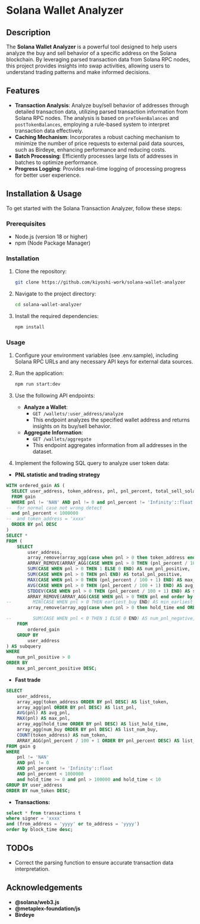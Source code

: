 # Solana Wallet Analyzer

## Description
The **Solana Wallet Analyzer** is a powerful tool designed to help users analyze the buy and sell behavior of a specific address on the Solana blockchain. By leveraging parsed transaction data from Solana RPC nodes, this project provides insights into swap activities, allowing users to understand trading patterns and make informed decisions.

## Features
- **Transaction Analysis**: Analyze buy/sell behavior of addresses through detailed transaction data, utilizing parsed transaction information from Solana RPC nodes. The analysis is based on `preTokenBalances` and `postTokenBalances`, employing a rule-based system to interpret transaction data effectively.
- **Caching Mechanism**: Incorporates a robust caching mechanism to minimize the number of price requests to external paid data sources, such as Birdeye, enhancing performance and reducing costs.
- **Batch Processing**: Efficiently processes large lists of addresses in batches to optimize performance.
- **Progress Logging**: Provides real-time logging of processing progress for better user experience.

## Installation & Usage
To get started with the Solana Transaction Analyzer, follow these steps:

### Prerequisites
- Node.js (version 18 or higher)
- npm (Node Package Manager)

### Installation
1. Clone the repository:
   ```bash
   git clone https://github.com/kiyoshi-work/solana-wallet-analyzer
   ```
2. Navigate to the project directory:
   ```bash
   cd solana-wallet-analyzer
   ```
3. Install the required dependencies:
   ```bash
   npm install
   ```

### Usage
1. Configure your environment variables (see .env.sample), including Solana RPC URLs and any necessary API keys for external data sources.
2. Run the application:
   ```bash
   npm run start:dev
   ```
3. Use the following API endpoints:
   - **Analyze a Wallet**: 
     - `GET /wallets/:user_address/analyze`
     - This endpoint analyzes the specified wallet address and returns insights on its buy/sell behavior.
   - **Aggregate Information**: 
     - `GET /wallets/aggregate`
     - This endpoint aggregates information from all addresses in the dataset.

4. Implement the following SQL query to analyze user token data:
  - **PNL statistic and trading strategy**
  ``` sql
  WITH ordered_gain AS (
    SELECT user_address, token_address, pnl, pnl_percent, total_sell_solana, total_buy_solana, hold_time, latest_sell, earliest_buy, num_buy, stdev_buy, mean_buy, num_sell, stdev_sell, mean_sell
    FROM gain
    WHERE pnl != 'NAN' AND pnl != 0 and pnl_percent != 'Infinity'::float and hold_time >= 0
  --  for normal case not wrong detect
    and pnl_percent < 1000000 
  --  and token_address = 'xxxx'
    ORDER BY pnl DESC
  )
  SELECT * 
  FROM (
      SELECT 
          user_address,
          array_remove(array_agg(case when pnl > 0 then token_address end ORDER BY pnl_percent DESC), NULL) as list_token_positive,
          ARRAY_REMOVE(ARRAY_AGG(CASE WHEN pnl > 0 THEN (pnl_percent / 100 + 1) end order by pnl_percent desc), NULL) AS list_pnl_percent_positive,
          SUM(CASE WHEN pnl > 0 THEN 1 ELSE 0 END) AS num_pnl_positive,
          SUM(CASE WHEN pnl > 0 THEN pnl END) AS total_pnl_positive,
          MAX(CASE WHEN pnl > 0 THEN (pnl_percent / 100 + 1) END) AS max_pnl_percent_positive,
          AVG(CASE WHEN pnl > 0 THEN (pnl_percent / 100 + 1) END) AS avg_pnl_percent_positive,
          STDDEV(CASE WHEN pnl > 0 THEN (pnl_percent / 100 + 1) END) AS stdev_pnl_percent_positive,
          ARRAY_REMOVE(ARRAY_AGG(CASE WHEN pnl > 0 THEN pnl end order by pnl_percent desc), NULL) AS list_pnl_positive,
  --        MIN(CASE WHEN pnl > 0 THEN earliest_buy END) AS min_earliest_buy,
          array_remove(array_agg(case when pnl > 0 then hold_time end ORDER BY pnl_percent DESC), NULL) as list_holdtime_positive

  --        SUM(CASE WHEN pnl < 0 THEN 1 ELSE 0 END) AS num_pnl_negative,
      FROM 
          ordered_gain 
      GROUP BY 
          user_address
  ) AS subquery
  WHERE 
      num_pnl_positive > 0
  ORDER BY 
      max_pnl_percent_positive DESC;
  ``` 
  - **Fast trade**
  ``` sql
  SELECT 
      user_address, 
      array_agg(token_address ORDER BY pnl DESC) AS list_token, 
      array_agg(pnl ORDER BY pnl DESC) AS list_pnl, 
      AVG(pnl) AS avg_pnl, 
      MAX(pnl) AS max_pnl, 
      array_agg(hold_time ORDER BY pnl DESC) AS list_hold_time, 
      array_agg(num_buy ORDER BY pnl DESC) AS list_num_buy, 
      COUNT(token_address) AS num_token,
      ARRAY_AGG(pnl_percent / 100 + 1 ORDER BY pnl_percent DESC) AS list_pnl_percent
  FROM gain g 
  WHERE 
      pnl != 'NAN' 
      AND pnl != 0 
      AND pnl_percent != 'Infinity'::float 
      AND pnl_percent < 1000000 
      and hold_time >= 0 and pnl > 100000 and hold_time < 10
  GROUP BY user_address 
  ORDER BY num_token DESC;
  ```

  - **Transactions:**
  ``` sql
  select * from transactions t 
  where signer = 'xxxx' 
  and (from_address = 'yyyy' or to_address = 'yyyy')
  order by block_time desc;
  ```
## TODOs
- Correct the parsing function to ensure accurate transaction data interpretation.

## Acknowledgements
- **@solana/web3.js**
- **@metaplex-foundation/js**
- **Birdeye**

